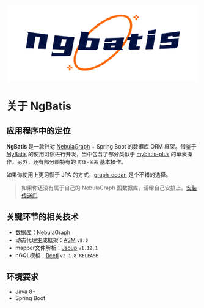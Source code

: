 [![LOGO](./light.png)](https://github.com/nebula-contrib/ngbatis)

# 关于 NgBatis

## 应用程序中的定位

**NgBatis** 是一款针对 [NebulaGraph](https://github.com/vesoft-inc/nebula) + Spring Boot 的数据库 ORM 框架。借鉴于 [MyBatis](https://github.com/mybatis/mybatis-3) 的使用习惯进行开发，当中包含了部分类似于 [mybatis-plus](https://github.com/baomidou/mybatis-plus) 的单表操作。另外，还有部分图特有的 `实体-关系` 基本操作。

如果你使用上更习惯于 JPA 的方式，[graph-ocean](https://github.com/nebula-contrib/graph-ocean) 是个不错的选择。

> 如果你还没有属于自己的 NebulaGraph 图数据库，请给自己安排上。[安装传送门](https://docs.nebula-graph.com.cn/3.2.0/4.deployment-and-installation/2.compile-and-install-nebula-graph/3.deploy-nebula-graph-with-docker-compose/)

## 关键环节的相关技术

- 数据库：[NebulaGraph](https://github.com/vesoft-inc/nebula)
- 动态代理生成框架：[ASM](https://gitlab.ow2.org/asm/asm/) `v8.0`
- mapper文件解析：[Jsoup](https://github.com/jhy/jsoup) `v1.12.1`
- nGQL模板：[Beetl](https://github.com/javamonkey/beetl2.0) `v3.1.8.RELEASE`

## 环境要求

- Java 8+
- Spring Boot